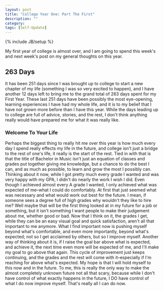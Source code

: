```yaml
---
layout: post
title: "College Year One: Part The First"
description: ""
category: 
tags: [Self-Update]
---
```

{% include JB/setup %}

My first year of college is almost over, and I am going to spend this week's and next week's post on my general thoughts on this year.

## 263 Days

It has been 251 days since I was brought up to college to start a new chapter of my life (something I was so very excited to happen), and I have another 12 days left to bring me to the grand total of 263 days spent for my First Year. These last 251 days have been possibly the most eye-opening, learning experiences I have had my whole life, and it is to my belief that I have not grown more before than I have this year. While the days leading up to college are full of advice, stories, and the rest, I don't think anything really would have prepared me for what it was really like.

### Welcome To Your Life

Perhaps the biggest thing to really hit me over this year is how much every day I spend really effects my life in the future, and college isn't just a bridge to the rest of one's life, it really is the start of the rest. Tied in with that is that the title of Bachelor in Music isn't just an equation of classes and grades put together giving me knowledge, but a chance to do the best I can, and as much as possible, to learn and grow the most I possibly can. Thinking about it now, while I got pretty much every grade I wanted and was very happy with my GPA, I didn't do nearly the work I wish I did. Even though I achieved almost every A grade I wanted, I only achieved what was expected of me–what I could do comfortably. At first that just seemed what was necessary and what would work out best for the future. I mean, if someone sees a degree full of high grades why wouldn't they like to hire me? Well maybe that will be the first thing looked at in my future for a job or something, but it isn't something I want people to make their judgement about me, whether good or bad. Now that I think on it, the grades I get, while they can be an easy visual goal and quick satisfaction, aren't all that important to me anymore. What I find important now is pushing myself beyond what's comfortable, and even more importantly, beyond what's expected; not so I get acclaimed by others, but so I improve myself. Another way of thinking about it is, if I raise the goal bar above what is expected, and achieve it, the next time even more will be expected of me, and I'll make my goal to go above that again. This cycle of improvement just keeps continuing, and the grades and the rest will come with it–especially if I'm reaching for above what's expected. My hope is that I will hold myself to this now and in the future. To me, this is really the only way to make the almost completely unknown future not all that scary, because while I don't have control of what exactly happens in the future, I DO have control of what I do now improve myself. That's really all I can do now. 